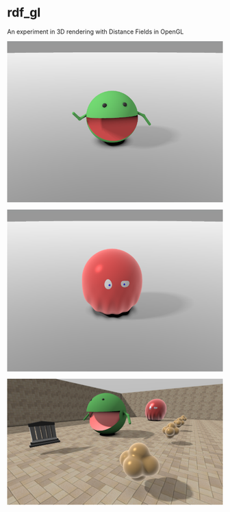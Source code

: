 # rdf_gl
An experiment in 3D rendering with Distance Fields in OpenGL

![packy](https://github.com/edooix/rdf_gl/raw/master/screenshots/aa.png)

![gogu](https://github.com/edooix/rdf_gl/raw/master/screenshots/bb.png)

![screen](https://github.com/edooix/rdf_gl/raw/master/screenshots/Untitled22.png)
